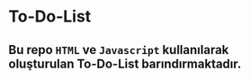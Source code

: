 # To-Do-List

## Bu repo `HTML` ve `Javascript` kullanılarak oluşturulan To-Do-List barındırmaktadır.
